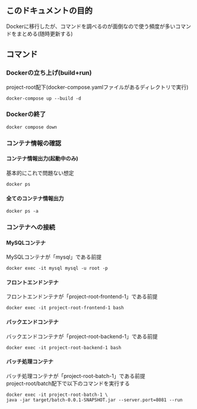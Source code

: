 ## このドキュメントの目的
Dockerに移行したが、コマンドを調べるのが面倒なので使う頻度が多いコマンドをまとめる(随時更新する)
## コマンド
### Dockerの立ち上げ(build+run)
project-root配下(docker-compose.yamlファイルがあるディレクトリで実行)
```
docker-compose up --build -d
```
### Dockerの終了
```
docker compose down
```
### コンテナ情報の確認
#### コンテナ情報出力(起動中のみ)
基本的にこれで問題ない想定
```
docker ps
```
#### 全てのコンテナ情報出力
```
docker ps -a
```
### コンテナへの接続
#### MySQLコンテナ
MySQLコンテナが「mysql」である前提
```
docker exec -it mysql mysql -u root -p  
```
#### フロントエンドンテナ
フロントエンドンテナが「project-root-frontend-1」である前提
```
docker exec -it project-root-frontend-1 bash
```
#### バックエンドコンテナ
バックエンドコンテナが「project-root-backend-1」である前提
```
docker exec -it project-root-backend-1 bash
```
#### バッチ処理コンテナ
バッチ処理コンテナが「project-root-batch-1」である前提 \
project-root/batch配下で以下のコマンドを実行する
```
docker exec -it project-root-batch-1 \
java -jar target/batch-0.0.1-SNAPSHOT.jar --server.port=8081 --run
```
